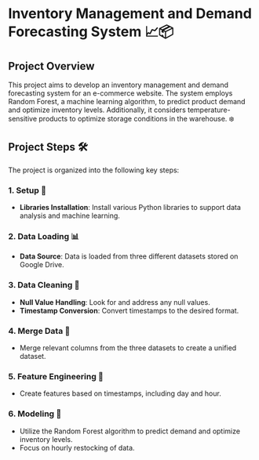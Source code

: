 # Inventory Management and Demand Forecasting System 📈📦

## Project Overview

This project aims to develop an inventory management and demand forecasting system for an e-commerce website. The system employs Random Forest, a machine learning algorithm, to predict product demand and optimize inventory levels. Additionally, it considers temperature-sensitive products to optimize storage conditions in the warehouse. ❄️

## Project Steps 🛠️

The project is organized into the following key steps:

### 1. Setup 🚀

- **Libraries Installation**: Install various Python libraries to support data analysis and machine learning.

### 2. Data Loading 📊

- **Data Source**: Data is loaded from three different datasets stored on Google Drive.

### 3. Data Cleaning 🧹

- **Null Value Handling**: Look for and address any null values.
- **Timestamp Conversion**: Convert timestamps to the desired format.

### 4. Merge Data 📂

- Merge relevant columns from the three datasets to create a unified dataset.

### 5. Feature Engineering 🧬

- Create features based on timestamps, including day and hour.

### 6. Modeling 🤖

- Utilize the Random Forest algorithm to predict demand and optimize inventory levels.
- Focus on hourly restocking of data.

